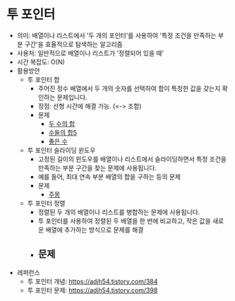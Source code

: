 # 투 포인터
- 의미: 배열이나 리스트에서 '두 개의 포인터'를 사용하여 '특정 조건을 만족하는 부분 구간'을 효율적으로 탐색하는 알고리즘
- 사용처: 일반적으로 배열이나 리스트가 '정렬되어 있을 때'
- 시간 복잡도: O(N)
- 활용방안
  - 투 포인터 합
    - 주어진 정수 배열에서 두 개의 숫자를 선택하여 합이 특정한 값을 갖는지 확인하는 문제입니다.
    - 장점: 선형 시간에 해결 가능. (<-> 조합)
    - 문제
      - [두 수의 합](https://www.acmicpc.net/problem/3273)
      - [수들의 합5](https://www.acmicpc.net/problem/2018)
      - [좋은 수](https://www.acmicpc.net/problem/1253)
  - 투 포인터 슬라이딩 윈도우
    - 고정된 길이의 윈도우를 배열이나 리스트에서 슬라이딩하면서 특정 조건을 만족하는 부분 구간을 찾는 문제에 사용됩니다.
    - 예를 들어, 최대 연속 부분 배열의 합을 구하는 등의 문제
    - 문제
      - [주몽](https://www.acmicpc.net/problem/1940)
  - 투 포인터 정렬
    - 정렬된 두 개의 배열이나 리스트를 병합하는 문제에 사용됩니다.
    - 투 포인터를 사용하여 정렬된 두 배열을 한 번에 비교하고, 작은 값을 새로운 배열에 추가하는 방식으로 문제를 해결
    - 문제
      - 
- 레퍼런스
  - 투 포인터 개념: https://adjh54.tistory.com/384
  - 투 포인터 문제: https://adjh54.tistory.com/398